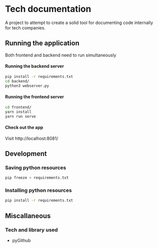 # Tech documentation

A project to attempt to create a solid tool for documenting code internally for tech companies.

## Running the application

Both frontend and backend need to run simultaneously

#### Running the backend server

```bash
pip install -r requirements.txt
cd backend/
python3 webserver.py
```

#### Running the frontend server

```bash
cd frontend/
yarn install
yarn run serve
```

#### Check out the app

Visit http://localhost:8081/

## Development

### Saving python resources 

```bash
pip freeze > requirements.txt
```

### Installing python resources

```bash
pip install -r requirements.txt
```

## Miscallaneous 

### Tech and library used

* pyGithub
